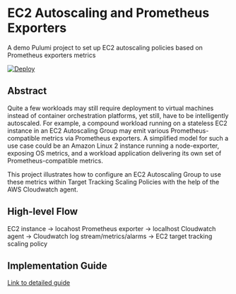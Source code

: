 # EC2 Autoscaling and Prometheus Exporters
A demo Pulumi project to set up EC2 autoscaling policies based on Prometheus exporters metrics

[![Deploy](https://get.pulumi.com/new/button.svg)](https://app.pulumi.com/new?template=https://github.com/svodwood/pulumi-ec2-cloudwatch-prometheus-autoscaling)

## Abstract

Quite a few workloads may still require deployment to virtual machines instead of container orchestration platforms, yet still, have to be intelligently autoscaled. For example, a compound workload running on a stateless EC2 instance in an EC2 Autoscaling Group may emit various Prometheus-compatible metrics via Prometheus exporters. A simplified model for such a use case could be an Amazon Linux 2 instance running a node-exporter, exposing OS metrics, and a workload application delivering its own set of Prometheus-compatible metrics.

This project illustrates how to configure an EC2 Autoscaling Group to use these metrics within Target Tracking Scaling Policies with the help of the AWS Cloudwatch agent.

## High-level Flow
EC2 instance -> locahost Prometheus exporter -> localhost Cloudwatch agent -> Cloudwatch log stream/metrics/alarms -> EC2 target tracking scaling policy

## Implementation Guide
[Link to detailed guide](https://svodwood.github.io/devops-pastebin/ec2-autoscaling-groups-prometheus-metrics/)
